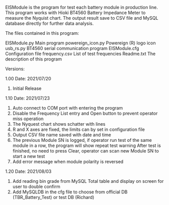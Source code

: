 EISModule is the program for test each battery module in production line. This
program works with Hioki BT4560 Battery Impedance Meter to measure the Nyquist
chart. The output result save to CSV file and MySQL database directly for
further data analysis.

The files contained in this program:

EISModule.py        Main program
powereign_icon.py   Powereign (R) logo icon
usb_rs.py           BT4560 serial communication program
EISModule.cfg       Configuration file
frequency.csv       List of test frequencies
Readme.txt          The description of this program

Versions:

1.00
Date: 2021/07/20
 1. Initial Release

1.10
Date: 2021/07/23
 1. Auto connect to COM port with entering the program
 2. Disable the Frequency List entry and Open button to prevent operator miss
    operation
 3. The Nyquest chart shows schatter with lines
 4. R and X axes are fixed, the limits can by set in configuration file
 5. Output CSV file name saved with date and time
 6. The previous Module SN is logged, if operator run test of the same module
    in a row, the program will show repeat test warning
    After test is finished, no need to press Clear, operator can scan new 
    Module SN to start a new test
 7. Add error message when module polarity is reversed

1.20
Date: 2021/08/03
 1. Add reading bin grade from MySQL Total table and display on screen for
    user to double confirm
 2. Add MySQLDB in the cfg file to choose from official DB (TBR_Battery_Test)
    or test DB (Richard)